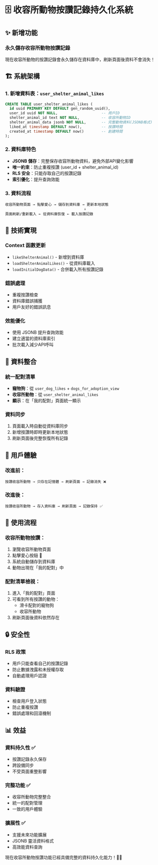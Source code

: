 # 🗄️ 收容所動物按讚記錄持久化系統

## ✨ 新增功能

### **永久儲存收容所動物按讚記錄**
現在收容所動物的按讚記錄會永久儲存在資料庫中，刷新頁面後資料不會消失！

## 🏗️ 系統架構

### 1. **新增資料表：`user_shelter_animal_likes`**
```sql
CREATE TABLE user_shelter_animal_likes (
  id uuid PRIMARY KEY DEFAULT gen_random_uuid(),
  user_id uuid NOT NULL,                    -- 用戶ID
  shelter_animal_id text NOT NULL,          -- 收容所動物ID
  shelter_animal_data jsonb NOT NULL,       -- 完整動物資料(JSONB格式)
  liked_at timestamp DEFAULT now(),         -- 按讚時間
  created_at timestamp DEFAULT now()        -- 創建時間
);
```

### 2. **資料庫特色**
- **JSONB 儲存**：完整保存收容所動物資料，避免外部API變化影響
- **唯一約束**：防止重複按讚 (user_id + shelter_animal_id)
- **RLS 安全**：只能存取自己的按讚記錄
- **索引優化**：提升查詢效能

### 3. **資料流程**
```
收容所動物頁面 → 點擊愛心 → 儲存到資料庫 → 更新本地狀態
                                    ↓
頁面刷新/重新載入 ← 從資料庫恢復 ← 載入按讚記錄
```

## 🔧 技術實現

### **Context 函數更新**
- `likeShelterAnimal()` - 新增到資料庫
- `loadShelterAnimalLikes()` - 從資料庫載入
- `loadInitialDogData()` - 合併載入所有按讚記錄

### **錯誤處理**
- 重複按讚檢查
- 資料庫錯誤捕獲
- 用戶友好的錯誤訊息

### **效能優化**
- 使用 JSONB 提升查詢效能
- 建立適當的資料庫索引
- 批次載入減少API呼叫

## 💾 資料整合

### **統一配對清單**
- **寵物狗**：從 `user_dog_likes` + `dogs_for_adoption_view`
- **收容所動物**：從 `user_shelter_animal_likes`
- **顯示**：在「我的配對」頁面統一顯示

### **資料同步**
1. 頁面載入時自動從資料庫同步
2. 新增按讚時即時更新本地狀態
3. 刷新頁面後完整恢復所有記錄

## 🎯 用戶體驗

### **改進前**：
```
按讚收容所動物 → 只存在記憶體 → 刷新頁面 → 記錄消失 ❌
```

### **改進後**：
```
按讚收容所動物 → 存入資料庫 → 刷新頁面 → 記錄保持 ✅
```

## 📱 使用流程

### **收容所動物按讚**：
1. 瀏覽收容所動物頁面
2. 點擊愛心按鈕 💚
3. 系統自動儲存到資料庫
4. 動物出現在「我的配對」中

### **配對清單檢視**：
1. 進入「我的配對」頁面
2. 可看到所有按讚的動物：
   - 滑卡配對的寵物狗
   - 收容所動物
3. 刷新頁面後資料依然存在

## 🔒 安全性

### **RLS 政策**
- 用戶只能查看自己的按讚記錄
- 防止數據洩露和未授權存取
- 自動處理用戶認證

### **資料驗證**
- 檢查用戶登入狀態
- 防止重複按讚
- 錯誤處理和回滾機制

## 📊 效益

### **資料持久性** ✅
- 按讚記錄永久保存
- 跨設備同步
- 不受頁面重整影響

### **完整功能** ✅
- 收容所動物完整整合
- 統一的配對管理
- 一致的用戶體驗

### **擴展性** ✅
- 支援未來功能擴展
- JSONB 靈活資料格式
- 高效能資料查詢

現在收容所動物按讚功能已經具備完整的資料持久化能力！🐾✨